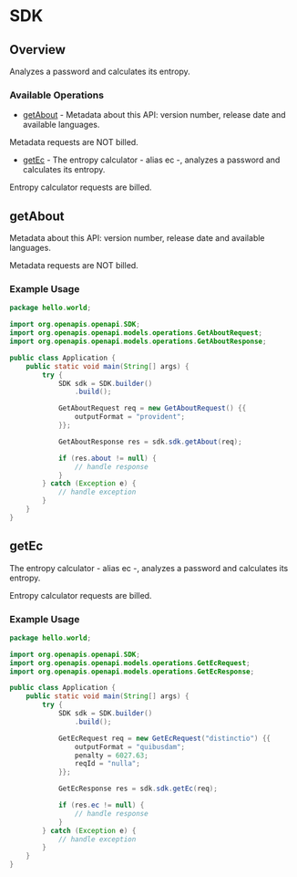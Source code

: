 # SDK

## Overview

Analyzes a password and calculates its entropy.

### Available Operations

* [getAbout](#getabout) - Metadata about this API&#58; version number, release date and available languages.

Metadata requests are NOT billed.

* [getEc](#getec) - The entropy calculator - alias ec -, analyzes a password and calculates its entropy.

Entropy calculator requests are billed.


## getAbout

Metadata about this API&#58; version number, release date and available languages.

Metadata requests are NOT billed.


### Example Usage

```java
package hello.world;

import org.openapis.openapi.SDK;
import org.openapis.openapi.models.operations.GetAboutRequest;
import org.openapis.openapi.models.operations.GetAboutResponse;

public class Application {
    public static void main(String[] args) {
        try {
            SDK sdk = SDK.builder()
                .build();

            GetAboutRequest req = new GetAboutRequest() {{
                outputFormat = "provident";
            }};            

            GetAboutResponse res = sdk.sdk.getAbout(req);

            if (res.about != null) {
                // handle response
            }
        } catch (Exception e) {
            // handle exception
        }
    }
}
```

## getEc

The entropy calculator - alias ec -, analyzes a password and calculates its entropy.

Entropy calculator requests are billed.


### Example Usage

```java
package hello.world;

import org.openapis.openapi.SDK;
import org.openapis.openapi.models.operations.GetEcRequest;
import org.openapis.openapi.models.operations.GetEcResponse;

public class Application {
    public static void main(String[] args) {
        try {
            SDK sdk = SDK.builder()
                .build();

            GetEcRequest req = new GetEcRequest("distinctio") {{
                outputFormat = "quibusdam";
                penalty = 6027.63;
                reqId = "nulla";
            }};            

            GetEcResponse res = sdk.sdk.getEc(req);

            if (res.ec != null) {
                // handle response
            }
        } catch (Exception e) {
            // handle exception
        }
    }
}
```
